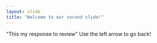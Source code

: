 ```yaml
---
layout: slide
title: "Welcome to our second slide!"
---
```

"This my response to review"
Use the left arrow to go back!
